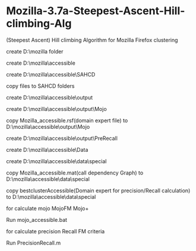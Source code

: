 # Mozilla-3.7a-Steepest-Ascent-Hill-climbing-Alg
(Steepest Ascent) Hill climbing Algorithm for Mozilla Firefox clustering


create D:\mozilla folder

create D:\mozilla\accessible

create D:\mozilla\accessible\SAHCD

copy files to SAHCD folders

create D:\mozilla\accessible\output

create D:\mozilla\accessible\output\Mojo

copy Mozilla_accessible.rsf(domain expert file) to D:\mozilla\accessible\output\Mojo

create D:\mozilla\accessible\output\PreRecall

create D:\mozilla\accessible\Data

create D:\mozilla\accessible\data\special

copy Mozilla_accessible.mat(call dependency Graph) to D:\mozilla\accessible\data\special

copy bestclusterAccessible(Domain expert for precision/Recall calculation) to D:\mozilla\accessible\data\special

for calculate mojo MojoFM Mojo+

Run mojo_accessible.bat

for calculate precision Recall FM criteria

Run PrecisionRecall.m
